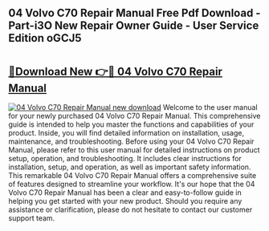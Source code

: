 ## 04 Volvo C70 Repair Manual Free Pdf Download - Part-i3O New Repair Owner Guide - User Service Edition oGCJ5

# <h2><a href="http://bc81910.oget.top/?id=04+Volvo+C70+Repair+Manual">🔗Download New 👉🔴 04 Volvo C70 Repair Manual</a></h2>

[![04 Volvo C70 Repair Manual new download](https://i.imgur.com/5g1atiW.png)](http://bc81910.oget.top/?id=04+Volvo+C70+Repair+Manual)
Welcome to the user manual for your newly purchased 04 Volvo C70 Repair Manual. This comprehensive guide is intended to help you master the functions and capabilities of your product. Inside, you will find detailed information on installation, usage, maintenance, and troubleshooting. Before using your 04 Volvo C70 Repair Manual, please refer to this user manual for detailed instructions on product setup, operation, and troubleshooting. It includes clear instructions for installation, setup, and operation, as well as important safety information. This remarkable 04 Volvo C70 Repair Manual offers a comprehensive suite of features designed to streamline your workflow. It's our hope that the 04 Volvo C70 Repair Manual has been a clear and easy-to-follow guide in helping you get started with your new product. Should you require any assistance or clarification, please do not hesitate to contact our customer support team.
